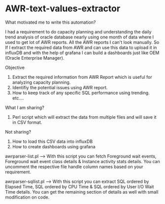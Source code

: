 # AWR-text-values-extractor

What motivated me to write this automation?

I had a requirement to do capacity planning and understanding the daily trend analysis of oracle database nearly using one month of data where I used to get lot of AWR reports. All the AWR reports I can't look manually. So If I extract the required data from AWR and can use this data to upload it in influxDB and with the help of grafana I can build a dashboards just like OEM (Oracle Enterprise Manager).

Objective
1) Extract the required information from AWR Report which is useful for analyzing capacity planning.
2) Identifiy the potential issues using AWR report.
3) How to keep track of any specific SQL performance using trending.
etc....


What I am sharing?
1) Perl script which will extract the data from multiple files and will save it in CSV format.

Not sharing?
1) How to load this CSV data into influxDB
2) How to create dashboards using grafana

awrparser-list.pl --> With this script you can fetch Foreground wait events, Foreground wait event class details & Instance activity stats details. You can uncomment the respective file handle column names based on your requirement.

awrparser-sqllist.pl --> With this script you can extract SQL ordered by Elapsed Time, SQL ordered by CPU Time & SQL ordered by User I/O Wait Time details. You can get the remaining section of details as well with small modification on code.

